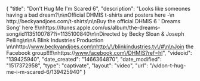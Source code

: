 {
    "title": "Don't Hug Me I'm Scared 6",
    "description": "Looks like someones having a bad dream?\n\nOfficial DHMIS t-shirts and posters here -\n http:\/\/beckyandjoes.com\/t-shirts\n\nBuy the official DHMIS 6 ' Dreams Song' here !!\nhttps:\/\/itunes.apple.com\/us\/album\/the-dreams-song\/id1135100787?i=1135100840\n\nDirected by Becky Sloan & Joseph Pelling\n\nA Blink Industries Production \n\nhttp:\/\/www.beckyandjoes.com\nhttp:\/\/blinkindustries.tv\/#\n\nJoin the Facebook group!!!!\nhttps:\/\/www.facebook.com\/DHMIS?ref=hl",
    "videoid": "139425940",
    "date_created": "1466364870",
    "date_modified": "1517372958",
    "type": "captivate",
    "layout": "video",
    "url": "\/v\/don-t-hug-me-i-m-scared-6\/139425940"
}